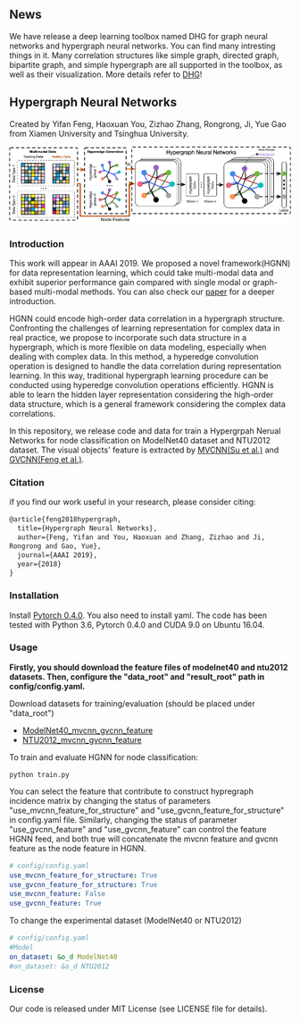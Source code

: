 ## News
We have release a deep learning toolbox named DHG for graph neural networks and hypergraph neural networks. You can find many intresting things in it. Many correlation structures like simple graph, directed graph, bipartite graph, and simple hypergraph are all supported in the toolbox, as well as their visualization. More details refer to [DHG](https://github.com/iMoonLab/DeepHypergraph)!

## Hypergraph Neural Networks
Created by Yifan Feng, Haoxuan You, Zizhao Zhang, Rongrong, Ji, Yue Gao from Xiamen University and Tsinghua University.

![pipline](doc/pipline.png)

### Introduction
This work will appear in AAAI 2019. We proposed a novel framework(HGNN) for data representation learning, which could take multi-modal data and exhibit superior performance gain compared with single modal or graph-based multi-modal methods. You can also check our [paper](http://gaoyue.org/paper/HGNN.pdf) for a deeper introduction.

HGNN could encode high-order data correlation in a hypergraph structure. Confronting the challenges of learning representation for complex data in real practice, we propose to incorporate such data structure in a hypergraph, which is more flexible on data modeling, especially when dealing with complex data. In this method, a hyperedge convolution operation is designed to handle the data correlation during representation learning. In this way, traditional hypergraph learning procedure can be conducted using hyperedge convolution operations efficiently. HGNN is able to learn the hidden layer representation considering the high-order data structure, which is a general framework considering the complex data correlations.

In this repository, we release code and data for train a Hypergrpah Nerual Networks for node classification on ModelNet40 dataset and NTU2012 dataset. The visual objects' feature is extracted by [MVCNN(Su et al.)](http://vis-www.cs.umass.edu/mvcnn/docs/su15mvcnn.pdf) and [GVCNN(Feng et al.)](http://openaccess.thecvf.com/content_cvpr_2018/papers/Feng_GVCNN_Group-View_Convolutional_CVPR_2018_paper.pdf).


### Citation
if you find our work useful in your research, please consider citing:

    @article{feng2018hypergraph,
      title={Hypergraph Neural Networks},
      author={Feng, Yifan and You, Haoxuan and Zhang, Zizhao and Ji, Rongrong and Gao, Yue},
      journal={AAAI 2019},
      year={2018}
    }

### Installation
Install [Pytorch 0.4.0](https://pytorch.org/). You also need to install yaml. The code has been tested with Python 3.6, Pytorch 0.4.0 and CUDA 9.0 on Ubuntu 16.04.

### Usage

**Firstly, you should download the feature files of modelnet40 and ntu2012 datasets.
Then, configure the "data_root" and "result_root" path in config/config.yaml.**

Download datasets for training/evaluation  (should be placed under "data_root")
- [ModelNet40_mvcnn_gvcnn_feature](https://drive.google.com/file/d/1euw3bygLzRQm_dYj1FoRduXvsRRUG2Gr/view?usp=sharing)
- [NTU2012_mvcnn_gvcnn_feature](https://drive.google.com/file/d/1Vx4K15bW3__JPRV0KUoDWtQX8sB-vbO5/view?usp=sharing)



To train and evaluate HGNN for node classification:
```
python train.py
```
You can select the feature that contribute to construct hypregraph incidence matrix by changing the status of parameters "use_mvcnn_feature_for_structure" and "use_gvcnn_feature_for_structure" in config.yaml file. Similarly, changing the status of parameter "use_gvcnn_feature" and "use_gvcnn_feature" can control the feature HGNN feed, and both true will concatenate the mvcnn feature and gvcnn feature as the node feature in HGNN.

```yaml
# config/config.yaml
use_mvcnn_feature_for_structure: True
use_gvcnn_feature_for_structure: True
use_mvcnn_feature: False
use_gvcnn_feature: True
```
To change the experimental dataset (ModelNet40 or NTU2012)
```yaml
# config/config.yaml
#Model
on_dataset: &o_d ModelNet40
#on_dataset: &o_d NTU2012
```
### License
Our code is released under MIT License (see LICENSE file for details).

